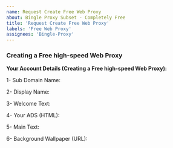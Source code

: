 ```yaml
---
name: Request Create Free Web Proxy
about: Bingle Proxy Subset - Completely Free
title: 'Request Create Free Web Proxy'
labels: 'Free Web Proxy'
assignees: 'Bingle-Proxy'
---
```


### Creating a Free high-speed Web Proxy 

**Your Account Details (Creating a Free high-speed Web Proxy):**

1- Sub Domain Name: 

2- Display Name:

3- Welcome Text:

4- Your ADS (HTML):

5- Main Text:

6- Background Wallpaper (URL):
